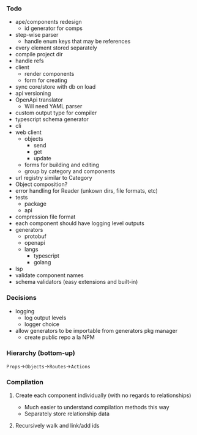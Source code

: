 ### Todo

- ape/components redesign
  - id generator for comps
- step-wise parser
  - handle enum keys that may be references
- every element stored separately
- compile project dir
- handle refs
- client
  - render components
  - form for creating
- sync core/store with db on load
- api versioning
- OpenApi translator
  - Will need YAML parser
- custom output type for compiler
- typescript schema generator
- cli
- web client
  - objects
    - send
    - get
    - update
  - forms for building and editing
  - group by category and components
- url registry similar to Category
- Object composition?
- error handling for Reader (unkown dirs, file formats, etc)
- tests
  - package
  - api
- compression file format
- each component should have logging level outputs
- generators
  - protobuf
  - openapi
  - langs
    - typescript
    - golang
- lsp
- validate component names
- schema validators (easy extensions and built-in)

### Decisions

- logging
  - log output levels
  - logger choice
- allow generators to be importable from generators pkg manager
  - create public repo a la NPM

### Hierarchy (bottom-up)

`Props`->`Objects`->`Routes`->`Actions`

### Compilation

1. Create each component individually (with no regards to relationships)
   - Much easier to understand compilation methods this way
   - Separately store relationship data

2. Recursively walk and link/add ids
